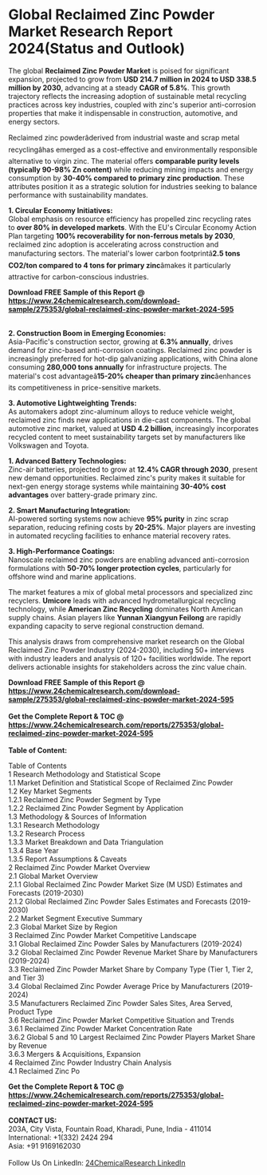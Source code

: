<h1>Global Reclaimed Zinc Powder Market Research Report 2024(Status and Outlook)</h1><p>The global <strong>Reclaimed Zinc Powder Market</strong> is poised for significant expansion, projected to grow from <strong>USD 214.7 million in 2024 to USD 338.5 million by 2030</strong>, advancing at a steady <strong>CAGR of 5.8%</strong>. This growth trajectory reflects the increasing adoption of sustainable metal recycling practices across key industries, coupled with zinc's superior anti-corrosion properties that make it indispensable in construction, automotive, and energy sectors.</p><p>Reclaimed zinc powderâderived from industrial waste and scrap metal recyclingâhas emerged as a cost-effective and environmentally responsible alternative to virgin zinc. The material offers <strong>comparable purity levels (typically 90-98% Zn content)</strong> while reducing mining impacts and energy consumption by <strong>30-40% compared to primary zinc production</strong>. These attributes position it as a strategic solution for industries seeking to balance performance with sustainability mandates.</p><p><strong>1. Circular Economy Initiatives:</strong><br>
Global emphasis on resource efficiency has propelled zinc recycling rates to <strong>over 80% in developed markets</strong>. With the EU's Circular Economy Action Plan targeting <strong>100% recoverability for non-ferrous metals by 2030</strong>, reclaimed zinc adoption is accelerating across construction and manufacturing sectors. The material's lower carbon footprintâ<strong>2.5 tons CO2/ton compared to 4 tons for primary zinc</strong>âmakes it particularly attractive for carbon-conscious industries.</p><div><b>Download FREE Sample of this Report @ 
            <a href="https://www.24chemicalresearch.com/download-sample/275353/global-reclaimed-zinc-powder-market-2024-595">
            https://www.24chemicalresearch.com/download-sample/275353/global-reclaimed-zinc-powder-market-2024-595</a></b></div><br><p><strong>2. Construction Boom in Emerging Economies:</strong><br>
Asia-Pacific's construction sector, growing at <strong>6.3% annually</strong>, drives demand for zinc-based anti-corrosion coatings. Reclaimed zinc powder is increasingly preferred for hot-dip galvanizing applications, with China alone consuming <strong>280,000 tons annually</strong> for infrastructure projects. The material's cost advantageâ<strong>15-20% cheaper than primary zinc</strong>âenhances its competitiveness in price-sensitive markets.</p><p><strong>3. Automotive Lightweighting Trends:</strong><br>
As automakers adopt zinc-aluminum alloys to reduce vehicle weight, reclaimed zinc finds new applications in die-cast components. The global automotive zinc market, valued at <strong>USD 4.2 billion</strong>, increasingly incorporates recycled content to meet sustainability targets set by manufacturers like Volkswagen and Toyota.</p><p><strong>1. Advanced Battery Technologies:</strong><br>
Zinc-air batteries, projected to grow at <strong>12.4% CAGR through 2030</strong>, present new demand opportunities. Reclaimed zinc's purity makes it suitable for next-gen energy storage systems while maintaining <strong>30-40% cost advantages</strong> over battery-grade primary zinc.</p><p><strong>2. Smart Manufacturing Integration:</strong><br>
AI-powered sorting systems now achieve <strong>95% purity</strong> in zinc scrap separation, reducing refining costs by <strong>20-25%</strong>. Major players are investing in automated recycling facilities to enhance material recovery rates.</p><p><strong>3. High-Performance Coatings:</strong><br>
Nanoscale reclaimed zinc powders are enabling advanced anti-corrosion formulations with <strong>50-70% longer protection cycles</strong>, particularly for offshore wind and marine applications.</p><p>The market features a mix of global metal processors and specialized zinc recyclers. <strong>Umicore</strong> leads with advanced hydrometallurgical recycling technology, while <strong>American Zinc Recycling</strong> dominates North American supply chains. Asian players like <strong>Yunnan Xiangyun Feilong</strong> are rapidly expanding capacity to serve regional construction demand.</p><p>This analysis draws from comprehensive market research on the Global Reclaimed Zinc Powder Industry (2024-2030), including 50+ interviews with industry leaders and analysis of 120+ facilities worldwide. The report delivers actionable insights for stakeholders across the zinc value chain.</p><div><b>Download FREE Sample of this Report @ 
            <a href="https://www.24chemicalresearch.com/download-sample/275353/global-reclaimed-zinc-powder-market-2024-595">
            https://www.24chemicalresearch.com/download-sample/275353/global-reclaimed-zinc-powder-market-2024-595</a></b></div><br><div><b>Get the Complete Report & TOC @ 
            <a href="https://www.24chemicalresearch.com/reports/275353/global-reclaimed-zinc-powder-market-2024-595">
            https://www.24chemicalresearch.com/reports/275353/global-reclaimed-zinc-powder-market-2024-595</a></b></div><br>
            <b>Table of Content:</b><p>Table of Contents<br />
1 Research Methodology and Statistical Scope<br />
1.1 Market Definition and Statistical Scope of Reclaimed Zinc Powder<br />
1.2 Key Market Segments<br />
1.2.1 Reclaimed Zinc Powder Segment by Type<br />
1.2.2 Reclaimed Zinc Powder Segment by Application<br />
1.3 Methodology & Sources of Information<br />
1.3.1 Research Methodology<br />
1.3.2 Research Process<br />
1.3.3 Market Breakdown and Data Triangulation<br />
1.3.4 Base Year<br />
1.3.5 Report Assumptions & Caveats<br />
2 Reclaimed Zinc Powder Market Overview<br />
2.1 Global Market Overview<br />
2.1.1 Global Reclaimed Zinc Powder Market Size (M USD) Estimates and Forecasts (2019-2030)<br />
2.1.2 Global Reclaimed Zinc Powder Sales Estimates and Forecasts (2019-2030)<br />
2.2 Market Segment Executive Summary<br />
2.3 Global Market Size by Region<br />
3 Reclaimed Zinc Powder Market Competitive Landscape<br />
3.1 Global Reclaimed Zinc Powder Sales by Manufacturers (2019-2024)<br />
3.2 Global Reclaimed Zinc Powder Revenue Market Share by Manufacturers (2019-2024)<br />
3.3 Reclaimed Zinc Powder Market Share by Company Type (Tier 1, Tier 2, and Tier 3)<br />
3.4 Global Reclaimed Zinc Powder Average Price by Manufacturers (2019-2024)<br />
3.5 Manufacturers Reclaimed Zinc Powder Sales Sites, Area Served, Product Type<br />
3.6 Reclaimed Zinc Powder Market Competitive Situation and Trends<br />
3.6.1 Reclaimed Zinc Powder Market Concentration Rate<br />
3.6.2 Global 5 and 10 Largest Reclaimed Zinc Powder Players Market Share by Revenue<br />
3.6.3 Mergers & Acquisitions, Expansion<br />
4 Reclaimed Zinc Powder Industry Chain Analysis<br />
4.1 Reclaimed Zinc Po</p><div><b>Get the Complete Report & TOC @ 
            <a href="https://www.24chemicalresearch.com/reports/275353/global-reclaimed-zinc-powder-market-2024-595">
            https://www.24chemicalresearch.com/reports/275353/global-reclaimed-zinc-powder-market-2024-595</a></b></div><br><b>CONTACT US:</b><br>
            203A, City Vista, Fountain Road, Kharadi, Pune, India - 411014<br>
            International: +1(332) 2424 294<br>
            Asia: +91 9169162030 <br><br>
            Follow Us On LinkedIn: <a href="https://www.linkedin.com/company/24chemicalresearch/">24ChemicalResearch LinkedIn</a>